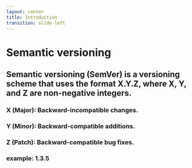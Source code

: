 ```yaml
---
layout: center
title: Introduction
transition: slide-left
---
```


# Semantic versioning

## Semantic versioning (SemVer) is a versioning scheme that uses the format X.Y.Z, where X, Y, and Z are non-negative integers.

### X (Major): Backward-incompatible changes.
### Y (Minor): Backward-compatible additions.
### Z (Patch): Backward-compatible bug fixes.

### example: 1.3.5

